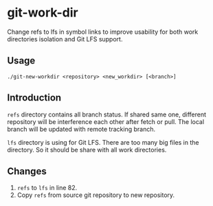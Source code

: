 # git-work-dir

Change refs to lfs in symbol links to improve usability for both work directories isolation and Git LFS support.

## Usage

```
./git-new-workdir <repository> <new_workdir> [<branch>]
```

## Introduction

`refs` directory contains all branch status. If shared same one, different repository will be interference each other after fetch or pull. The local branch will be updated with remote tracking branch.

`lfs` directory is using for Git LFS. There are too many big files in the directory. So it should be share with all work directories.

## Changes

1. `refs` to `lfs` in line 82.
2. Copy `refs` from source git repository to new repository.
